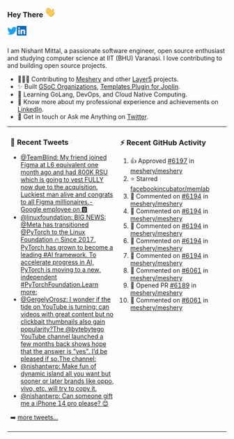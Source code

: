 ### Hey There <img src="./assets/wave.gif" width="25px">
<a href="http://urls.nishantwrp.com/github-to-twitter" target="_blank">
  <img align="left" alt="Nishant's Twitter" width="22px" src="./assets/twitter.svg" />
</a>
<a href="http://urls.nishantwrp.com/github-to-linkedin" target="_blank">
  <img align="left" alt="Nishant's LinkedIn" width="22px" src="./assets/linkedin.svg" />
</a>
<a href="http://urls.nishantwrp.com/github-to-site" target="_blank">
  <img align="left" alt="Nishant's Site" width="22px" src="./assets/globe.svg" />
</a>
<br /><br />

I am Nishant Mittal, a passionate software engineer, open source enthusiast and studying computer science at IIT (BHU) Varanasi. I love contributing to and building open source projects.

- 👨🏽‍💻 Contributing to [Meshery](https://meshery.io/) and other [Layer5](https://layer5.io/) projects.
- ✨ Built [GSoC Organizations](https://www.gsocorganizations.dev/), [Templates Plugin for Joplin](https://github.com/joplin/plugin-templates).
- 🌱 Learning GoLang, DevOps, and Cloud Native Computing.
- 🚀 Know more about my professional experience and achievements on [LinkedIn](http://urls.nishantwrp.com/github-to-linkedin).
- 💬 Get in touch or Ask me Anything on [Twitter](http://urls.nishantwrp.com/github-to-twitter).

<table><tr>
<td valign="top" width="50%">

### 📱 Recent Tweets
<!-- TWITTER:START -->
- [@TeamBlind: My friend joined Figma at L6 equivalent one month ago and had 800K RSU which is going to vest FULLY now due to the acquisition. Luckiest man alive and congrats to all Figma millionaires.- Google employee on 🅱️](https://rss.app/articles/cb4e791f6f6d729c074351566bd3a7c508111d6e2b3ab3ece0ee8e1481c974d3e30bb04f76d9db6ff3a76a7edd170c9462d768e1c1167e13)
- [@linuxfoundation: BIG NEWS: @Meta has transitioned @PyTorch to the Linux Foundation 🔥 Since 2017, PyTorch has grown to become a leading #AI framework. To accelerate progress in AI, PyTorch is moving to a new, independent #PyTorchFoundation.Learn more:](https://rss.app/articles/cb4e791f6f6d729c074351566bd3a7c508111d6e1336bcf4dae4880f8b8266d3eb10ab132a9c8f2cb6e1757cda12069061d26ce6c6117e128e3cc36184c5)
- [@GergelyOrosz: I wonder if the tide on YouTube is turning: can videos with great content but no clickbait thumbnails also gain popularity?The @bytebytego YouTube channel launched a few months back shows hope that the answer is “yes”. I’d be pleased if so.The channel:](https://rss.app/articles/cb4e791f6f6d729c074351566bd3a7c508111d6e383aa0e6c7ee9e35978974ddad0cb15d2d9d9d77f2a76c75da15069461d66ee1c6167c168338c7)
- [@nishantwrp: Make fun of dynamic island all you want but sooner or later brands like oppo, vivo, etc. will try to copy it.](https://rss.app/articles/cb4e791f6f6d729c074351566bd3a7c508111d6e1136a1e9c3ec930d979628d4f61eb1492ac7df6df5a5627ddd1c0f9464dd6ee7c514721d8e)
- [@nishantwrp: Can someone gift me a iPhone 14 pro please? 😊](https://rss.app/articles/cb4e791f6f6d729c074351566bd3a7c508111d6e1136a1e9c3ec930d979628d4f61eb1492ac7df6df5a56c7bda100a9069d16de8ca157b1388)
<!-- TWITTER:END -->
➡️ [more tweets...](http://urls.nishantwrp.com/github-to-twitter)

</td>
<td valign="top" width="50%">

### ⚡ Recent GitHub Activity
<!--RECENT_ACTIVITY:start-->
1. 👍 Approved [#6197](https://github.com/meshery/meshery/pull/6197#pullrequestreview-1106059145) in [meshery/meshery](https://github.com/meshery/meshery)
2. ⭐ Starred [facebookincubator/memlab](https://github.com/facebookincubator/memlab)
3. 💬 Commented on [#6194](https://github.com/meshery/meshery/pull/6194#discussion_r967908830) in [meshery/meshery](https://github.com/meshery/meshery)
4. 💬 Commented on [#6194](https://github.com/meshery/meshery/pull/6194#issuecomment-1242594611) in [meshery/meshery](https://github.com/meshery/meshery)
5. 💬 Commented on [#6194](https://github.com/meshery/meshery/pull/6194#issuecomment-1242589652) in [meshery/meshery](https://github.com/meshery/meshery)
6. 💬 Commented on [#6194](https://github.com/meshery/meshery/pull/6194#issuecomment-1242564250) in [meshery/meshery](https://github.com/meshery/meshery)
7. 💬 Commented on [#6194](https://github.com/meshery/meshery/pull/6194#discussion_r967544919) in [meshery/meshery](https://github.com/meshery/meshery)
8. 💬 Commented on [#6061](https://github.com/meshery/meshery/pull/6061#issuecomment-1240024087) in [meshery/meshery](https://github.com/meshery/meshery)
9. 💪 Opened PR [#6189](https://github.com/meshery/meshery/pull/6189) in [meshery/meshery](https://github.com/meshery/meshery)
10. 💬 Commented on [#6061](https://github.com/meshery/meshery/pull/6061#issuecomment-1239426606) in [meshery/meshery](https://github.com/meshery/meshery)
<!--RECENT_ACTIVITY:end-->

</td>
</tr></table>
